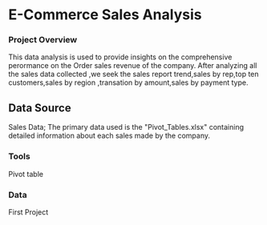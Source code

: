 # E-Commerce Sales Analysis

### Project Overview

  This data analysis is used to provide insights on the comprehensive perormance on the Order sales revenue of the company. After analyzing all the sales data collected ,we seek the sales report trend,sales by rep,top ten customers,sales by region ,transation by amount,sales by payment type.
  
## Data Source

   Sales Data; The primary data used is the "Pivot_Tables.xlsx" containing detailed information about each sales made by the company.

### Tools

Pivot table

### Data 
First Project
